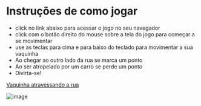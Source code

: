 # Instruções de como jogar

* click no link abaixo para acessar o jogo no seu navegador
* click com o botão direito do mouse sobre a tela do jogo para começar a se movimentar
* use as teclas para cima e para baixo do teclado para movimentar a sua vaquinha
* Ao chegar ao outro lado da rua se marca um ponto
* Ao ser atropelado por um carro se perde um ponto
* Divirta-se!

[Vaquinha atravessando a rua](https://editor.p5js.org/mnsilva/full/lA9SSUbQG)

![image](https://user-images.githubusercontent.com/67373586/201658723-910c652d-b0ee-4bad-946d-692041f7da80.png)

